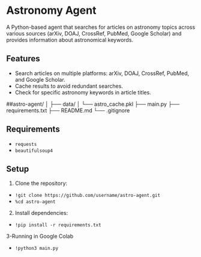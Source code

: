 # Astronomy Agent

A Python-based agent that searches for articles on astronomy topics across various sources (arXiv, DOAJ, CrossRef, PubMed, Google Scholar) and provides information about astronomical keywords.

## Features

- Search articles on multiple platforms: arXiv, DOAJ, CrossRef, PubMed, and Google Scholar.
- Cache results to avoid redundant searches.
- Check for specific astronomy keywords in article titles.
  
##astro-agent/
│
├── data/
│   └── astro_cache.pkl
├── main.py
├── requirements.txt
├── README.md
└── .gitignore

## Requirements

- `requests`
- `beautifulsoup4`

## Setup

1. Clone the repository:
- `!git clone https://github.com/username/astro-agent.git`
- `%cd astro-agent`

2. Install dependencies:
- `!pip install -r requirements.txt`

3-Running in Google Colab
- `!python3 main.py`


